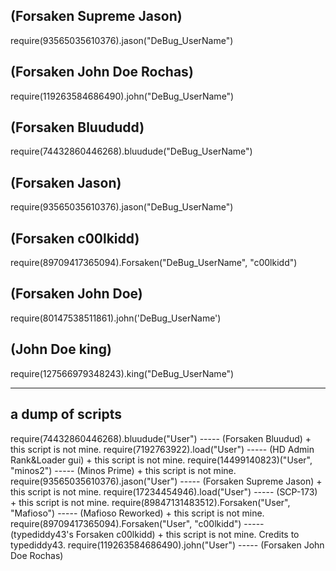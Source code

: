 ## (Forsaken Supreme Jason)
require(93565035610376).jason("DeBug_UserName")
## (Forsaken John Doe Rochas)
require(119263584686490).john("DeBug_UserName")
## (Forsaken Bluududd)
require(74432860446268).bluudude("DeBug_UserName")
## (Forsaken Jason)
require(93565035610376).jason("DeBug_UserName")
## (Forsaken c00lkidd)
require(89709417365094).Forsaken("DeBug_UserName", "c00lkidd")
## (Forsaken John Doe)
require(80147538511861).john('DeBug_UserName')
## (John Doe king)
require(127566979348243).king("DeBug_UserName")

------------------------------------------------------------------
## a dump of scripts

require(74432860446268).bluudude("User")  ----- (Forsaken Bluudud) + this script is not mine.
require(7192763922).load("User") ----- (HD Admin Rank&Loader gui) + this script is not mine.
require(14499140823)("User", "minos2") ----- (Minos Prime) + this script is not mine.
require(93565035610376).jason("User") ----- (Forsaken Supreme Jason) + this script is not mine.
require(17234454946).load("User") ----- (SCP-173) + this script is not mine.
require(89847131483512).Forsaken("User", "Mafioso") ----- (Mafioso Reworked) + this script is not mine.
require(89709417365094).Forsaken("User", "c00lkidd")  ----- (typediddy43's Forsaken c00lkidd) + this script is not mine. Credits to typediddy43.
require(119263584686490).john("User") ----- (Forsaken John Doe Rochas)
